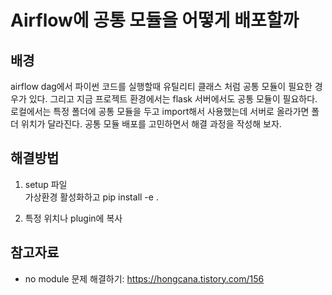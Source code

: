 # Airflow에 공통 모듈을 어떻게 배포할까

## 배경

airflow dag에서 파이썬 코드를 실행할때 유틸리티 클래스 처럼 공통 모듈이 필요한 경우가 있다. 그리고 지금 프로젝트 환경에서는 flask 서버에서도 공통 모듈이 필요하다. 로컬에서는 특정 폴더에 공통 모듈을 두고 import해서 사용했는데 서버로 올라가면 폴더 위치가 달라진다. 공통 모듈 배포를 고민하면서 해결 과정을 작성해 보자.

## 해결방법

1. setup 파일  
가상환경 활성화하고 pip install -e .

2. 특정 위치나 plugin에 복사

## 참고자료

* no module 문제 해결하기: <https://hongcana.tistory.com/156>

